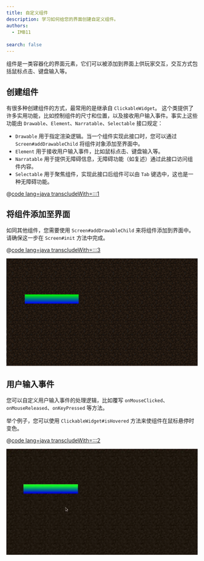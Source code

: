 ```yaml
---
title: 自定义组件
description: 学习如何给您的界面创建自定义组件。
authors:
  - IMB11

search: false
---
```


组件是一类容器化的界面元素，它们可以被添加到界面上供玩家交互，交互方式包括鼠标点击、键盘输入等。

## 创建组件

有很多种创建组件的方式，最常用的是继承自 `ClickableWidget`。 这个类提供了许多实用功能，比如控制组件的尺寸和位置，以及接收用户输入事件。事实上这些功能由 `Drawable`、`Element`、`Narratable`、`Selectable` 接口规定：

- `Drawable` 用于指定渲染逻辑。当一个组件实现此接口时，您可以通过 `Screen#addDrawableChild` 将组件对象添加至界面中。
- `Element` 用于接收用户输入事件，比如鼠标点击、键盘输入等。
- `Narratable` 用于提供无障碍信息，无障碍功能（如复述）通过此接口访问组件内容。
- `Selectable` 用于聚焦组件，实现此接口后组件可以由 `Tab` 键选中，这也是一种无障碍功能。

@[code lang=java transcludeWith=:::1](@/reference/latest/src/client/java/com/example/docs/rendering/screens/CustomWidget.java)

## 将组件添加至界面

如同其他组件，您需要使用 `Screen#addDrawableChild` 来将组件添加到界面中。 请确保这一步在 `Screen#init` 方法中完成。

@[code lang=java transcludeWith=:::3](@/reference/latest/src/client/java/com/example/docs/rendering/screens/CustomScreen.java)

![界面上的自定义组件](/assets/develop/rendering/gui/custom-widget-example.png)

## 用户输入事件

您可以自定义用户输入事件的处理逻辑，比如覆写 `onMouseClicked`、`onMouseReleased`、`onKeyPressed` 等方法。

举个例子，您可以使用 `ClickableWidget#isHovered` 方法来使组件在鼠标悬停时变色。

@[code lang=java transcludeWith=:::2](@/reference/latest/src/client/java/com/example/docs/rendering/screens/CustomWidget.java)

![鼠标悬停事件](/assets/develop/rendering/gui/custom-widget-events.webp)
